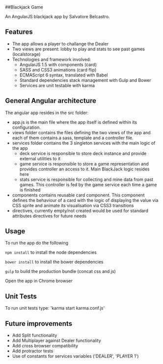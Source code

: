 ##Blackjack Game

An AngularJS blackjack app by Salvatore Belcastro.

Features
----
* The app allows a player to challange the Dealer
* Two views are present: lobby to play and stats to see past games (localstorage)
* Technologies and framework involved:
    * AngularJS 1.5 with components (card)
    * SASS and CSS3 animations (card flip)
    * ECMAScript 6 syntax, translated with Babel
    * Standard dependencies stack management with Gulp and Bower
    * Services are unit testable with karma

General Angular architecture
----
The angular app resides in the src folder:
* app.js is the main file where the app itself is defined within its configuration.
* views folder contains the files defining the two views of the app and each of them contains a sass, template and a controller file.
* services folder contains the 3 singleton services with the main logic of the app
    * deck service is responsible to store deck instance and provide external utilities to it
    * game service is responsible to store a game representation and provides controller an access to it. Main BlackJack logic resides here
    * stats service is responsible for collecting and mine data from past games. This controller is fed by the game service each time a game is finished
* components contains reusable card component. This component defines the behaviour of a card with the logic of displaying the value via CSS sprite and animate its visualisation via CSS3 transitions
* directives, currently empty/not created would be used for standard attributes directives for future needs

Usage
----

To run the app do the following

`npm install` to install the node dependencies

`bower install` to install the bower dependencies

`gulp` to build the production bundle (concat css and js)

Open the app in Chrome browser

Unit Tests
----

To run unit tests type:
'karma start karma.conf.js'


Future improvements
----
* Add Split functionality
* Add Multiplayer against Dealer functionality
* Add cross browser compatibility
* Add protractor tests
* Use of constants for services variables ('DEALER', 'PLAYER 1')

